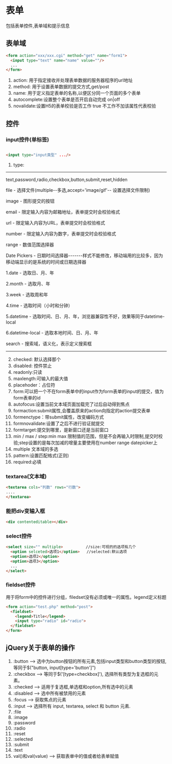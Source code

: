 # 表单

包括表单控件,表单域和提示信息

## 表单域

```html
<form action="xxx/xxx.cgi" method="get" name="form1">
  <input type="text" name="name" value=""/>
  ...
</form>
```
1. action: 用于指定接收并处理表单数据的服务器程序的url地址
2. method: 用于设置表单数据的提交方式,get/post
3. name: 用于定义指定表单的名称,以便区分同一个页面的多个表单
4. autocomplete:设置整个表单是否开启自动完成 on|off
5. novalidate:设置H5的表单校验是否工作 true 不工作不加该属性代表校验


## 控件
### input控件(单标签)

```html

<input type="input类型" .../>
```
1. type:
***
text,password,radio,checkbox,button,submit,reset,hidden

file - 选择文件(multiple--多选,accept='image/gif'-- 设置选择文件限制)

image - 图形提交的按钮

email - 限定输入内容为邮箱地址，表单提交时会校验格式

url - 限定输入内容为URL，表单提交时会校验格式

number - 限定输入内容为数字，表单提交时会校验格式

range - 数值范围选择器

Date Pickers - 日期时间选择器-------样式不能修改，移动端用的比较多，因为移动端显示的是系统的时间或日期选择器

1.date - 选取日、月、年

2.month - 选取月、年

3.week - 选取周和年

4.time - 选取时间（小时和分钟）

5.datetime - 选取时间、日、月、年，浏览器兼容性不好，效果等同于datetime-local

6.datetime-local - 选取本地时间、日、月、年

search - 搜索域，语义化，表示定义搜索框

***

2. checked: 默认选择那个
3. disabled: 控件禁止
4. readonly:只读
5. maxlength:可输入的最大值
6. placehoder：占位符
7. form:可以把一个不在form表单中的input作为form表单的input的提交，值为form表单的id
8. autofocus:设置当前文本域页面加载完了过后自动得到焦点
9. formaction:submit属性,会覆盖原来的action向指定的action提交表单
10. formenctype：带submit属性，改变编码方式
11. formnovalidate:设置了之后不进行验证就提交
12. formtarget:提交到哪里，是新窗口还是当前窗口
13. min / max / step:min max 限制值的范围，但是不会再输入时限制,提交时校验;step设置的是每次加减的增量主要使用在number range datepicker上
14. multiple 文本域的多选
15. pattern:设置匹配格式(正则)
16. required:必填
### textarea(文本域)

```html
<textarea cols="列数" rows="行数">
....
</textarea>
```
### 能把div变输入框

```html
<div contenteditable></div>
```

### select控件

```html
<select size="" multiple>          //size:可视的的选项有几个
  <option selceted>选项1</option>   //selected:默认选项
  <option>选项2</option>
  <option>选项3</option>
  ...
</select>
```

### fieldset控件

用于将form中的控件进行分组，filedset没有必须或唯一的属性。legend定义标题

```html
<form action="test.php" method="post">
  <fieldset>
    <legend>Title</legend>
    <input type="radio" id="radio">
  </fieldset>
</form>
```

## jQuery关于表单的操作

1. :button --> 选中为button按钮的所有元素,包括input类型和button类型的按钮,等同于$("button, input[type='button']")
2. :checkbox --> 等同于$('[type=checkbox]'), 选择所有类型为复选框的元素。
3. :checked --> 适用于复选框,单选框和option,所有选中的元素
4. :disabled --> 选中所有被禁用的元素
5. :focus --> 获取焦点的元素
6. :input --> 选择所有 input, textarea, select 和 button 元素.
7. :file
8. :image
9. :password
10. :radio
11. :reset
12. :selected
13. :submit
14. :text
15. val()和val(value) --> 获取表单中的值或者给表单赋值
